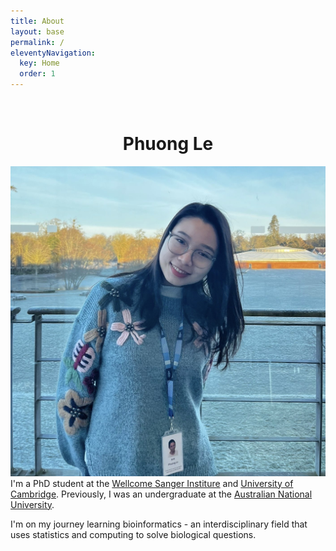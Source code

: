 ```yaml
---
title: About
layout: base
permalink: /
eleventyNavigation:
  key: Home
  order: 1
---
```


</br>
<h1 style="text-align: center;">Phuong Le</h1>

<div class="container">

<img src="contents/img/profile_pic.jpg" class="profile_pic" />

</br>
I'm a PhD student at the <a href="https://www.sanger.ac.uk/">Wellcome Sanger Institure</a> and <a href="https://www.cam.ac.uk/">University of Cambridge</a>. Previously, I was an undergraduate at the <a href="https://www.anu.edu.au/">Australian National University</a>. 

I'm on my journey learning bioinformatics - an interdisciplinary field that uses statistics and computing to solve biological questions.

</div>



